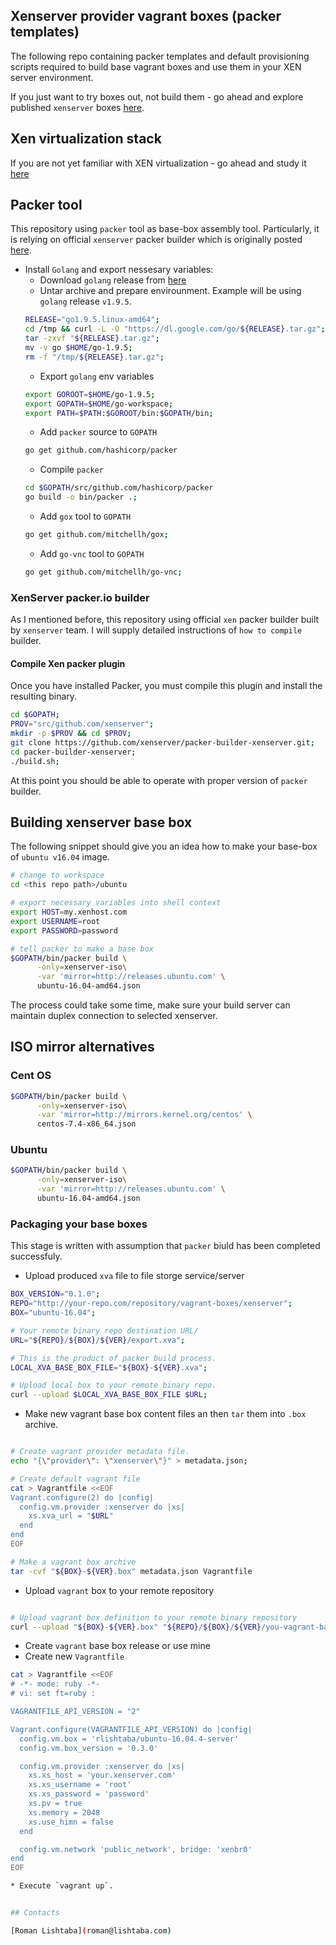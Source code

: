 ## Xenserver provider vagrant boxes (packer templates)

The following repo containing packer templates and default provisioning scripts
required to build base vagrant boxes and use them in your XEN server environment.

If you just want to try boxes out, not build them - go ahead and explore published `xenserver` boxes [here](https://app.vagrantup.com/rlishtaba).

## Xen virtualization stack

If you are not yet familiar with XEN virtualization - go ahead and study it [here](https://www.xenproject.org/)

## Packer tool

This repository using `packer` tool as base-box assembly tool. Particularly, it
is relying on official `xenserver` packer builder which is originally posted [here](https://github.com/xenserver/packer-builder-xenserver).

* Install `Golang` and export nessesary variables:
  * Download `golang` release from [here](https://golang.org/dl/)
  * Untar archive and prepare envirounment. Example will be using `golang` release `v1.9.5`.
  ```bash
  RELEASE="go1.9.5.linux-amd64";
  cd /tmp && curl -L -O "https://dl.google.com/go/${RELEASE}.tar.gz";
  tar -zxvf "${RELEASE}.tar.gz";
  mv -v go $HOME/go-1.9.5;
  rm -f "/tmp/${RELEASE}.tar.gz";
  ```
  * Export `golang` env variables
  ```bash
  export GOROOT=$HOME/go-1.9.5;
  export GOPATH=$HOME/go-workspace;
  export PATH=$PATH:$GOROOT/bin:$GOPATH/bin;
  ```
  * Add `packer` source to `GOPATH`
  ```bash
  go get github.com/hashicorp/packer
  ```
  * Compile `packer`
  ```bash
  cd $GOPATH/src/github.com/hashicorp/packer
  go build -o bin/packer .;
  ```
  * Add `gox` tool to `GOPATH`
  ```bash
  go get github.com/mitchellh/gox;
  ```
  * Add `go-vnc` tool to `GOPATH`
  ```bash
  go get github.com/mitchellh/go-vnc;
  ```

### XenServer packer.io builder

As I mentioned before, this repository using official `xen` packer builder built by `xenserver` team. I will supply detailed instructions of `how to compile` builder.

#### Compile Xen packer plugin

Once you have installed Packer, you must compile this plugin and install the resulting binary.

```bash
cd $GOPATH;
PROV="src/github.com/xenserver";
mkdir -p $PROV && cd $PROV;
git clone https://github.com/xenserver/packer-builder-xenserver.git;
cd packer-builder-xenserver;
./build.sh;
```

At this point you should be able to operate with proper version of `packer` builder.

## Building xenserver base box

The following snippet should give you an idea how to make your base-box of `ubuntu v16.04` image.

```bash
# change to workspace
cd <this repo path>/ubuntu

# export necessary variables into shell context
export HOST=my.xenhost.com
export USERNAME=root
export PASSWORD=password

# tell packer to make a base box
$GOPATH/bin/packer build \
      -only=xenserver-iso\
      -var 'mirror=http://releases.ubuntu.com' \
      ubuntu-16.04-amd64.json
```

The process could take some time, make sure your build server can maintain duplex connection
to selected xenserver.

## ISO mirror alternatives

### Cent OS

```bash
$GOPATH/bin/packer build \
      -only=xenserver-iso\
      -var 'mirror=http://mirrors.kernel.org/centos' \
      centos-7.4-x86_64.json
```

### Ubuntu

```bash
$GOPATH/bin/packer build \
      -only=xenserver-iso\
      -var 'mirror=http://releases.ubuntu.com' \
      ubuntu-16.04-amd64.json
```

### Packaging your base boxes

This stage is written with assumption that `packer` biuld has been completed
successfuly.

* Upload produced `xva` file to file storge service/server
```bash
BOX_VERSION="0.1.0";
REPO="http://your-repo.com/repository/vagrant-boxes/xenserver";
BOX="ubuntu-16.04";

# Your remote binary repo destination URL/
URL="${REPO}/${BOX}/${VER}/export.xva";

# This is the product of packer build process.
LOCAL_XVA_BASE_BOX_FILE="${BOX}-${VER}.xva";

# Upload local box to your remote binary repo.
curl --upload $LOCAL_XVA_BASE_BOX_FILE $URL;
```

* Make new vagrant base box content files an then `tar` them into `.box` archive.
```bash

# Create vagrant provider metadata file.
echo "{\"provider\": \"xenserver\"}" > metadata.json;

# Create default vagrant file
cat > Vagrantfile <<EOF
Vagrant.configure(2) do |config|
  config.vm.provider :xenserver do |xs|
    xs.xva_url = "$URL"
  end
end
EOF

# Make a vagrant box archive
tar -cvf "${BOX}-${VER}.box" metadata.json Vagrantfile
```
* Upload `vagrant` box to your remote repository
```bash

# Upload vagrant box definition to your remote binary repository
curl --upload "${BOX}-${VER}.box" "${REPO}/${BOX}/${VER}/you-vagrant-base-vm.box"
```
* Create `vagrant` base box release or use mine
* Create new `Vagrantfile`
```bash
cat > Vagrantfile <<EOF
# -*- mode: ruby -*-
# vi: set ft=ruby :

VAGRANTFILE_API_VERSION = "2"

Vagrant.configure(VAGRANTFILE_API_VERSION) do |config|
  config.vm.box = 'rlishtaba/ubuntu-16.04.4-server'
  config.vm.box_version = '0.3.0'

  config.vm.provider :xenserver do |xs|
    xs.xs_host = 'your.xenserver.com'
    xs.xs_username = 'root'
    xs.xs_password = 'password'
    xs.pv = true
    xs.memory = 2048
    xs.use_himn = false
  end

  config.vm.network 'public_network', bridge: 'xenbr0'
end
EOF

* Execute `vagrant up`.


## Contacts

[Roman Lishtaba](roman@lishtaba.com)
